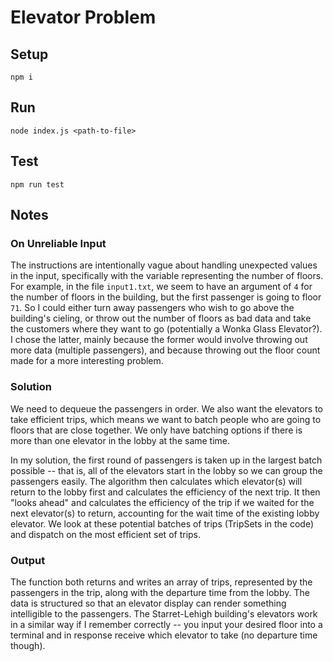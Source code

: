 # Elevator Problem

## Setup
`npm i`

## Run
`node index.js <path-to-file>`

## Test
`npm run test`

## Notes
### On Unreliable Input
The instructions are intentionally vague about handling unexpected values in the input, specifically with the variable representing the number of floors. For example, in the file `input1.txt`, we seem to have an argument of `4` for the number of floors in the building, but the first passenger is going to floor `71`. So I could either turn away passengers who wish to go above the building's cieling, or throw out the number of floors as bad data and take the customers where they want to go (potentially a Wonka Glass Elevator?). I chose the latter, mainly because the former would involve throwing out more data (multiple passengers), and because throwing out the floor count made for a more interesting problem.

### Solution
We need to dequeue the passengers in order. We also want the elevators to take efficient trips, which means we want to batch people who are going to floors that are close together. We only have batching options if there is more than one elevator in the lobby at the same time.  

In my solution, the first round of passengers is taken up in the largest batch possible -- that is, all of the elevators start in the lobby so we can group the passengers easily. The algorithm then calculates which elevator(s) will return to the lobby first and calculates the efficiency of the next trip. It then "looks ahead" and calculates the efficiency of the trip if we waited for the next elevator(s) to return, accounting for the wait time of the existing lobby elevator. We look at these potential batches of trips (TripSets in the code) and dispatch on the most efficient set of trips.  

### Output
The function both returns and writes an array of trips, represented by the passengers in the trip, along with the departure time from the lobby. The data is structured so that an elevator display can render something intelligible to the passengers. The Starret-Lehigh building's elevators work in a similar way if I remember correctly -- you input your desired floor into a terminal and in response receive which elevator to take (no departure time though).

